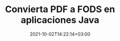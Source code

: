---
############################# Static ############################
layout: "autogen-gist"
date: 2021-10-02T14:22:14+03:00
draft: false
path: "es/total/java/conversion/pdf-to-fods/"
other_out_formats: "DOC DOCX DOCM DOT DOTX DOTM TXT RTF HTML HTM MHTML MHT XLS XLSX XLSM XLSB XLT XLTX XLTM XLAM CSV TSV DIF SXC FODS PPT PPTX PPTM PPS PPSX PPSM POT POTX POTM ODT OTT OTP ODP ODS EMZ WMZ SVG SVGZ XPS TEX DCM WMF EMF BMP PNG GIF JPEG TIFF ICO WEBP JP2 TGA PSB PSD EPUB MD DICOM FODP JPG"
ad_headline: "Convertir PDF a FODS | Java"
ad_description: "La solución de conversión de documentos PDF a FODS más precisa para aplicaciones Java."

############################# Head ############################
head_title: "Convierta PDF a FODS en Java: API de conversión de PDF"
head_description: "Convierta PDF a FODS en aplicaciones Java. API de conversión rápida y precisa de PDF a FODS para Java para convertir PDF en documentos, imágenes y más de 100 formatos de archivo."

############################# Header ############################
title: "Convierta PDF a FODS en aplicaciones Java"
description: "Convierta archivos PDF a FODS en aplicaciones Java utilizando funciones flexibles de conversión de documentos para manipular la apariencia del formato del documento convertido. Convierta fácilmente todo el documento a la vez o elija páginas específicas del archivo PDF en función de los números de página o rangos de páginas seleccionados y convierta a una amplia gama de formatos de documentos compatibles, como documentos de procesamiento de Word, hojas de cálculo de Excel, presentaciones de PowerPoint, Photoshop, eBook, web e imágenes."

############################# SubMenu ############################
submenu:
    enable: false

############################# Content ############################
content:
    enable: true
    block:
    - title_left: "Cómo convertir PDF a FODS en Java"
      content_left: |
          Realice la conversión de archivos PDF a archivos FODS en Java mediante tres sencillos pasos. Usando el ejemplo de código a continuación: vea el documento convertido tal como está o reprodúzcalo para verlo como un archivo HTML sin instalar ningún software externo.

          -   Cree una nueva instancia de la clase **Converter** y cargue el archivo PDF
          -   Configure **ConvertOptions** para el tipo de archivo FODS
          -   Llame al método **Convert** de la instancia de la clase **Converter** para la conversión a FODS
          -   Establecer opciones para el visor HTML
          -   Cree un objeto **Viewer** para ver FODS convertido como HTML
          
      title_right: "Descargas e instrucciones de instalación"
      content_right: |
          Necesita los espacios de nombres `GroupDocs.Conversion` y `GroupDocs.Viewer` para convertir entre más de 100 documentos y formatos de archivo de imagen como PDF, Microsoft Word, Excel, PowerPoint, Project, Visio, Outlook, HTML y diagramas. Explore otras [API de Java para documentos de Office](https://products.conholdate.com/total/java/) que ofrece Conholdate.Total.
          
          Obtenga los archivos de ensamblaje respectivos de [descargas](https://downloads.conholdate.com/total/java) o busque el paquete completo de [Maven](https://repository.conholdate.com/webapp/#/artifacts/browse/tree/General/repo) para agregar `Conholdate.Total` directamente en su espacio de trabajo.
          
      gisthash: "1b2b5b5a97415ef538ac358347f27174"
      gistfile: "pdf-to-word-conversion-in-java-and-html-viewer.java"

    - title_left: "Convertir documentos PDF a Word en Java"
      content_left: |
          Se vuelve más fácil convertir de PDF a un documento de Word en aplicaciones basadas en Java con las API de Conholdate.Total. El archivo PDF se transforma perfectamente en un archivo de Word (DOCX) y es compatible con un conjunto adicional de funciones de formato de documentos para personalizar el diseño del archivo de salida según sus necesidades. Puede editar fácilmente el contenido, como texto, tablas, imágenes y listas del documento de Word convertido.

          -   Cree una nueva instancia de la clase **Converter** y cargue **PDF** como archivo de entrada
          -   Crear una instancia de **WordProcessingConvertOptions** como la opción d
          -   Llame al método **Convert** de la instancia de la clase **Converter** para la conversión a **DOCX**
          
      title_right: "Extracción de información del documento de origen"
      content_right: |
          La función de extracción de información de documentos no solo permite obtener la información básica sobre el archivo del documento de origen, sino que también admite la extracción de información valiosa específica del formato de archivo, como las fechas de inicio y finalización del proyecto de un archivo de Microsoft Project, cualquier restricción de impresión en un documento PDF, lista de carpetas encerradas en un archivo de datos de Outlook, etc.

          Convierta formatos de archivo de documentos populares en diferentes sistemas operativos como Windows, Linux o macOS mientras usa entornos de desarrollo como NetBeans, IntelliJ IDEA y Eclipse.
          
      gisthash: "1b2b5b5a97415ef538ac358347f27174"
      gistfile: "pdf-to-word-conversion.java"

    - title_left: "Convertir PDF a Excel en Java"
      content_left: |
          Convierta PDF en hojas de cálculo de Excel usando unas pocas líneas de código Java. El contenido de un archivo PDF se convierte en filas y columnas de una hoja de cálculo de Excel que se puede editar fácilmente según lo requiera. Un archivo PDF se puede convertir a estos formatos de hoja de cálculo (XLS, XLSX, XLSM, XLSB, XLTX, XLT), OpenDocument (ODS, OTS) y Apple iWork Numbers.

          -   Cree una nueva instancia de la clase **Converter** y cargue **PDF** como archivo de entrada
          -   Crea una instancia de **SpreadsheetConvertOptions** como la opción de conversión
          -   Llame al método **Convert** de la instancia de la clase **Converter** para la conversión a **XLSX**
        
      title_right: "Almacenamiento en caché de resultados de documentos convertidos"
      content_right: |
          En algunos casos, el tamaño del documento convertido es mayor y lleva tiempo convertirlo. La biblioteca de conversión de documentos ofrece la función de almacenamiento en caché para administrar de manera eficiente tales situaciones y acelerar el proceso de conversión repetitivo. Habilite la interfaz de ICache para que funcione con la implementación de caché personalizada utilizando el punto de extensión y controle la conversión de caché, como prefiera.

          El resultado de la conversión se guarda en la unidad local de forma predeterminada, pero se puede admitir cualquier tipo de almacenamiento en caché implementando las interfaces adecuadas, como Amazon S3, Dropbox, Google Drive, Windows Azure, Reddis o cualquier otra.
          
      gisthash: "1b2b5b5a97415ef538ac358347f27174"
      gistfile: "pdf-to-excel-conversion.java"

    - title_left: "Convertir PDF a PowerPoint en Java"
      content_left: |
          Convertir diapositivas de PDF a PowerPoint (PPT, PPTX) es más rápido con Conholdate.Total para las API de Java. Una vez convertido, puede editar fácilmente las presentaciones y diapositivas de PowerPoint en Microsoft PowerPoint.

          -   Cree una nueva instancia de la clase **Converter** y cargue **PDF** como archivo de entrada
          -   Crear una instancia de **PresentationConvertOptions** como la opción de conversión
          -   Llame al método **Convert** de la instancia de la clase **Converter** para la conversión a **PPTX**
          
      title_right: "Cargue y convierta documentos ubicados de forma remota"
      content_right: |
          Con Conholdate.Total para Java, los desarrolladores pueden cargar y convertir documentos desde varias ubicaciones remotas y recursos de almacenamiento de documentos en la nube, como Amazon S3, Microsoft Azure Blob, FTP, disco local, transmisión o una URL simple. Solo tiene que especificar el método para obtener un flujo de documentos ubicado de forma remota y luego pasarlo a la clase Converter como constructor.
          
          La [biblioteca de conversión de PDF de Java](https://products.groupdocs.com/conversion/java/) también admite la carga y conversión de documentos que están protegidos con una contraseña dentro de sus aplicaciones basadas en Java.
          
      gisthash: "1b2b5b5a97415ef538ac358347f27174"
      gistfile: "pdf-to-powerpoint-conversion.java"

    - title_left: "Convertir PDF a Imágenes en Java"
      content_left: |
          Convierta PDF a formatos de imagen como JPG, PNG, GIF, BMP, TIFF y muchos otros con una calidad y resolución de imagen precisas. Transforme todo el archivo PDF o elija entre algunas páginas seleccionadas para convertirlas en imágenes.

          -   Cree una nueva instancia de la clase **Converter** y cargue **PDF** como archivo de entrada
          -   Declare **SavePageStream** delegado para guardar la página del documento convertido en flujo
          -   Especifique **JPG** como el formato de salida deseado pasándole el objeto **ImageConvertOptions**
          -   Llame al método **Convert** de la instancia de la clase **Converter** para la conversión a **JPG**
          
      title_right: "Agregar marcas de agua de texto o imagen a los documentos"
      content_right: |
          Convierta con precisión documentos exactamente como el archivo original y aplique marcas de agua de texto o imagen a las páginas del documento convertido. Selle las marcas de agua de manera inteligente utilizando un conjunto de opciones de marcas de agua para administrar la fuente, el color, el ancho, la altura, el ángulo de rotación, la transparencia y colocar la marca de agua en el fondo de las páginas del documento.
          
          La detección automática del formato del documento de origen es otra función útil para recuperar la extensión del archivo en algunos casos en los que el archivo de origen se presenta en forma de flujo de bytes. Los desarrolladores también pueden obtener una lista completa de todos los formatos de conversión admitidos al convertir un documento a otro formato de archivo llamando al método **GetPossibleConversions** del objeto Converter.
          
      gisthash: "1b2b5b5a97415ef538ac358347f27174"
      gistfile: "pdf-to-image-conversion.java"

############################# About Formats ############################
about_formats:
    enable: false
############################# More Formats ############################
more_formats:
    enable: true
    auto: false
    other_out_formats: DOC DOCX DOCM DOT DOTX DOTM TXT RTF HTML HTM MHTML MHT XLS XLSX XLSM XLSB XLT XLTX XLTM XLAM CSV TSV DIF SXC FODS PPT PPTX PPTM PPS PPSX PPSM POT POTX POTM ODT OTT OTP ODP ODS EMZ WMZ SVG SVGZ XPS TEX DCM WMF EMF BMP PNG GIF JPEG TIFF ICO WEBP JP2 TGA PSB PSD EPUB MD DICOM FODP JPG
############################# Back to top ###############################
back_to_top:
  enable: true
---